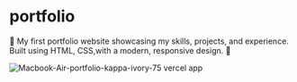 # portfolio
🎨 My first portfolio website showcasing my skills, projects, and experience. Built using HTML, CSS,with a modern, responsive design. 🚀


![Macbook-Air-portfolio-kappa-ivory-75 vercel app](https://github.com/user-attachments/assets/cbbab425-afa3-4ee4-84fe-30ebddf977e2)

